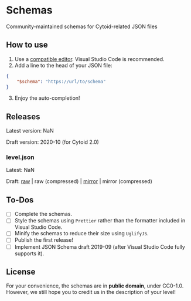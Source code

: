 # Schemas

Community-maintained schemas for Cytoid-related JSON files

## How to use

1. Use a [compatible editor](https://json-schema.org/implementations.html#editors). Visual Studio Code is recommended.
2. Add a line to the head of your JSON file:
```json
{
    "$schema": "https://url/to/schema"
}
```
3. Enjoy the auto-completion!

## Releases

Latest version: NaN

Draft version: 2020-10 (for Cytoid 2.0)

### level.json

Latest: NaN

Draft: [raw](https://cytoidcommunity.github.io/schemas/2020-10/level.json) | raw (compressed) | [mirror](https://gitee.com/ZeroAurora233/CytoidSchemas/raw/master/2020-10/level.json) | mirror (compressed)

## To-Dos

- [ ] Complete the schemas.
- [ ] Style the schemas using `Prettier` rather than the formatter included in Visual Studio Code.
- [ ] Minify the schemas to reduce their size using `UglifyJS`.
- [ ] Publish the first release!
- [ ] Implement JSON Schema draft 2019-09 (after Visual Studio Code fully supports it).

## License

For your convenience, the schemas are in **public domain**, under CC0-1.0. However, we still hope you to credit us in the description of your level!